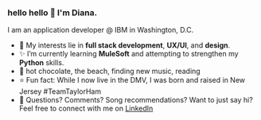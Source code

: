 ### hello hello 🤘 I'm Diana.

I am an application developer @ IBM in Washington, D.C.

- 🌟 My interests lie in **full stack development**, **UX/UI**, and **design**.
- ✨ I’m currently learning **MuleSoft** and attempting to strengthen my **Python** skills.
- 💛 hot chocolate, the beach, finding new music, reading
- ⭐ Fun fact: While I now live in the DMV, I was born and raised in New Jersey #TeamTaylorHam
- 💫 Questions? Comments? Song recommendations? Want to just say hi? Feel free to connect with me on [LinkedIn](www.linkedin.com/in/diana-del-gaudio)
